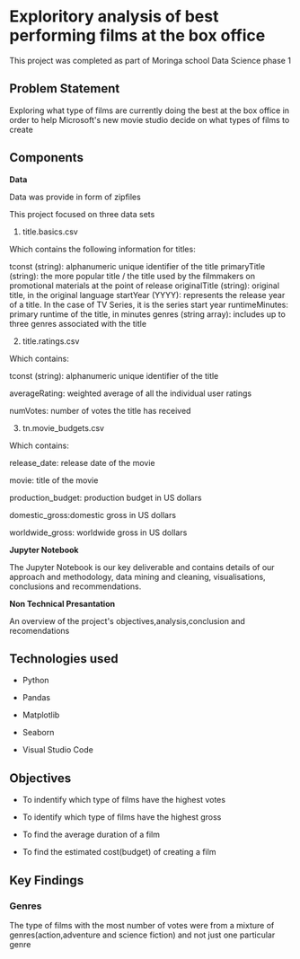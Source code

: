 # Exploritory analysis of best performing films at the box office
This project was completed as part of Moringa school Data Science phase 1

## Problem Statement
Exploring what type of films are currently doing the best at the box office in order to help Microsoft's new movie studio decide on what types of films to create

## Components
__Data__

Data was provide in form of zipfiles 


This project focused on three data sets

1. title.basics.csv 

Which contains the following information for titles:

tconst (string): alphanumeric unique identifier of the title
primaryTitle (string): the more popular title / the title used by the filmmakers on promotional materials at the point of release
originalTitle (string): original title, in the original language
startYear (YYYY): represents the release year of a title. In the case of TV Series, it is the series start year
runtimeMinutes: primary runtime of the title, in minutes
genres (string array): includes up to three genres associated with the title

2. title.ratings.csv

 Which contains:

 tconst (string): alphanumeric unique identifier of the title

 averageRating: weighted average of all the individual user ratings

 numVotes: number of votes the title has received

3. tn.movie_budgets.csv

  Which contains:

  release_date: release date of the movie
  
  movie: title of the movie
  
  production_budget: production budget in US dollars
  
  domestic_gross:domestic gross in US dollars
  
  worldwide_gross: worldwide gross in US dollars

__Jupyter Notebook__

The Jupyter Notebook is our key deliverable and contains details of our approach and methodology, data mining and cleaning, visualisations, conclusions and recommendations.

__Non Technical Presantation__

An overview of the project's objectives,analysis,conclusion and recomendations

## Technologies used

* Python

* Pandas

* Matplotlib

* Seaborn

* Visual Studio Code


## Objectives

* To indentify which type of films have the highest votes

* To identify which type of films have the highest gross

* To find the average duration of a film

* To find the estimated cost(budget) of creating a film

## Key Findings

### Genres

The type of films with the most number of votes were from a mixture of genres(action,adventure and science fiction) and not just one particular genre






